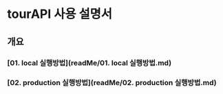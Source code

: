 # tourAPI 사용 설명서

## 개요
### [01. local 실행방법](readMe/01. local 실행방법.md)
### [02. production 실행방법](readMe/02. production 실행방법.md)
